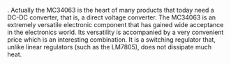 . Actually the MC34063 is the heart of many products that today need a DC-DC converter, that is, a direct voltage converter. The MC34063 is an extremely versatile electronic component that has gained wide acceptance in the electronics world. Its versatility is accompanied by a very convenient price which is an interesting combination.  It is a switching regulator that, unlike linear regulators (such as the LM7805), does not dissipate much heat.

